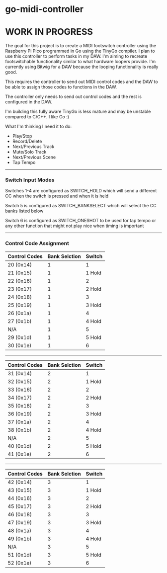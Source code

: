 # go-midi-controller

# WORK IN PROGRESS

The goal for this project is to create a MIDI footswitch controller using the Raspberry Pi Pico programmed in Go using the TinyGo compiler.  I plan to use this controller to perform tasks in my DAW.  I'm aiming to recreate footswitchable functionality similar to what hardware loopers provide. I'm currently using Bitwig for a DAW because the looping functionality is really good. 

This requires the controller to send out MIDI control codes and the DAW to be able to assign those codes to functions in the DAW.

The controller only needs to send out control codes and the rest is configured in the DAW.

I'm building this fully aware TinyGo is less mature and may be unstable compared to C/C++.  I like Go :)

What I'm thinking I need it to do:
- Play/Stop
- Record/Delete
- Next/Previous Track
- Mute/Solo Track
- Next/Previous Scene
- Tap Tempo

--------------------------
### **Switch Input Modes**

Switches 1-4 are configured as SWITCH_HOLD which will send a different CC when the switch is pressed and when it is held

Switch 5 is configured as SWITCH_BANKSELECT which will select the CC banks listed below

Switch 6 is configured as SWITCH_ONESHOT to be used for tap tempo or any other function that might not play nice when timing is important

--------------------------
### **Control Code Assignment**


|Control Codes  |Bank Selction      |Switch|
|---------------|-------------------|------ |  
|20 (0x14)      |1                  |1      |
|21 (0x15)      |1                  |1 Hold |
|22 (0x16)      |1                  |2      | 
|23 (0x17)      |1                  |2 Hold |
|24 (0x18)      |1                  |3      |
|25 (0x19)      |1                  |3 Hold | 
|26 (0x1a)      |1                  |4      |
|27 (0x1b)      |1                  |4 Hold |
|N/A            |1                  |5      |
|29 (0x1d)      |1                  |5 Hold |
|30 (0x1e)      |1                  |6      |
---------------------------------------------
|Control Codes  |Bank Selction      |Switch |
|---------------|-------------------|------ |  
|31 (0x14)      |2                  |1      |
|32 (0x15)      |2                  |1 Hold |
|33 (0x16)      |2                  |2      | 
|34 (0x17)      |2                  |2 Hold |
|35 (0x18)      |2                  |3      |
|36 (0x19)      |2                  |3 Hold | 
|37 (0x1a)      |2                  |4      |
|38 (0x1b)      |2                  |4 Hold |
|N/A            |2                  |5      |
|40 (0x1d)      |2                  |5 Hold |
|41 (0x1e)      |2                  |6      |
---------------------------------------------
|Control Codes  |Bank Selction      |Switch |
|---------------|-------------------|------ |  
|42 (0x14)      |3                  |1      |
|43 (0x15)      |3                  |1 Hold |
|44 (0x16)      |3                  |2      | 
|45 (0x17)      |3                  |2 Hold |
|46 (0x18)      |3                  |3      |
|47 (0x19)      |3                  |3 Hold | 
|48 (0x1a)      |3                  |4      |
|49 (0x1b)      |3                  |4 Hold |
|N/A            |3                  |5      |
|51 (0x1d)      |3                  |5 Hold |
|52 (0x1e)      |3                  |6      |

